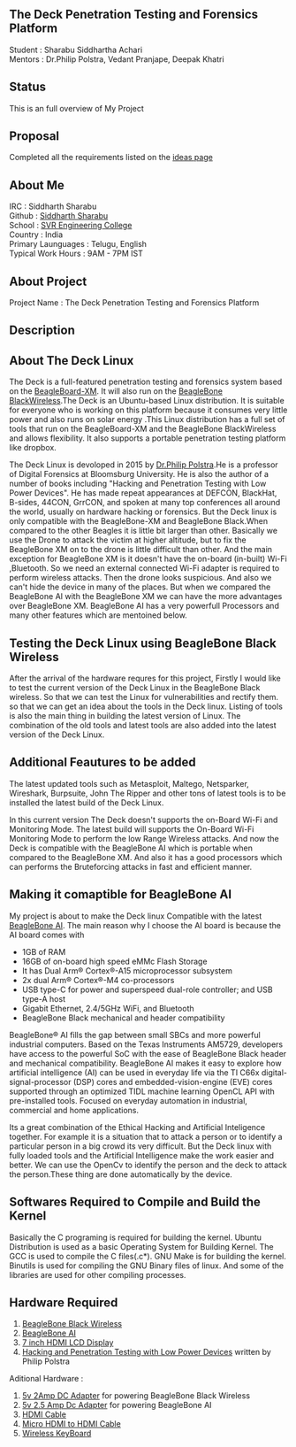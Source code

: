 ## The Deck Penetration Testing and Forensics Platform

Student : Sharabu Siddhartha Achari          
Mentors : Dr.Philip Polstra, Vedant Pranjape, Deepak Khatri    

## Status

This is an full overview of My Project

## Proposal 

Completed all the requirements listed on the [ideas page](http://bbb.io/gsocideas)

## About Me

IRC : Siddharth Sharabu     
Github : [Siddharth Sharabu](https://github.com/SiddharthSharabu-1729)      
School : [SVR Engineering College](www.svrec.ac.in)      
Country : India      
Primary Launguages : Telugu, English    
Typical Work Hours : 9AM - 7PM IST

## About Project

Project Name : The Deck Penetration Testing and Forensics Platform      

## Description 

## About The Deck Linux

The Deck is a full-featured penetration testing and forensics system based on the [BeagleBoard-XM](https://beagleboard.org/beagleboard-xm). It will also run on the [BeagleBone BlackWireless](https://beagleboard.org/black-wireless).The Deck is an Ubuntu-based Linux distribution. It is suitable for everyone who is working on this platform because it consumes very little power and also runs on solar energy .This  Linux distribution has a full set of tools that run on the BeagleBoard-XM and the BeagleBone BlackWireless and allows flexibility. It also supports a portable penetration testing platform like dropbox.

The Deck Linux is devoloped in 2015 by [Dr.Philip Polstra](https://github.com/ppolstra).He is a professor of Digital Forensics at Bloomsburg University. He is also the author of a number of books including "Hacking and Penetration Testing with Low Power Devices". He has made repeat appearances at DEFCON, BlackHat, B-sides, 44CON, GrrCON, and spoken at many top conferences all around the world, usually on hardware hacking or forensics. But the Deck linux is only compatible with the BeagleBone-XM and BeagleBone Black.When compared to the other Beagles it is little bit larger than other. Basically we use the Drone to attack the victim at higher altitude, but to fix the BeagleBone XM on to the drone is little difficult than other. And the main exception for BeagleBone XM is it doesn't have the on-board (in-built) Wi-Fi ,Bluetooth. So we need an external connected Wi-Fi adapter is required to perform wireless attacks. Then the drone looks suspicious. And also we can't hide the device in many of the places. But when we compared the BeagleBone AI with the BeagleBone XM we can have the more advantages over BeagleBone XM. BeagleBone AI has a very powerfull Processors and many other features which are mentoined below. 

## Testing the Deck Linux using BeagleBone Black Wireless

After the arrival of the hardware requres for this project, Firstly I would like to test the current version of the Deck Linux in the BeagleBone Black wireless. So that we can test the Linux for vulnerabilities and rectify them. so that we can get an idea about the tools in the Deck linux. Listing of tools is also the main thing in building the latest version of Linux. The combination of the old tools and latest tools are also added into the latest version of the Deck Linux.

## Additional Feautures to be added

The latest updated tools such as Metasploit, Maltego, Netsparker, Wireshark, Burpsuite, John The Ripper and other tons of latest tools is to be installed the latest build of the Deck Linux.

In this current version The Deck doesn't supports the on-Board Wi-Fi and Monitoring Mode. The latest build will supports the On-Board Wi-Fi Monitoring Mode to perform the low Range Wireless attacks. And now the Deck is compatible with the BeagleBone AI which is portable when compared to the BeagleBone XM. And also it has a good processors which can performs the Bruteforcing attacks in fast and efficient manner. 

## Making it comaptible for BeagleBone AI

My project is about to make the Deck linux Compatible with the latest [BeagleBone AI](https://beagleboard.org/ai). The main reason why I choose the AI board is because
the AI board comes with 


* 1GB of RAM
* 16GB of on-board high speed eMMc Flash Storage
* It has Dual Arm® Cortex®-A15 microprocessor subsystem
* 2x dual Arm® Cortex®-M4 co-processors
* USB type-C for power and superspeed dual-role controller; and USB type-A host
* Gigabit Ethernet, 2.4/5GHz WiFi, and Bluetooth
* BeagleBone Black mechanical and header compatibility


BeagleBone® AI fills the gap between small SBCs and more powerful industrial computers. Based on the Texas Instruments AM5729, developers have access to the powerful SoC with the ease of BeagleBone Black header and mechanical compatibility. BeagleBone AI makes it easy to explore how artificial intelligence (AI) can be used in everyday life via the TI C66x digital-signal-processor (DSP) cores and embedded-vision-engine (EVE) cores supported through an optimized TIDL machine learning OpenCL API with pre-installed tools. Focused on everyday automation in industrial, commercial and home applications.

Its a great combination of the Ethical Hacking and Artificial Inteligence together. For example it is a situation that to attack a person or to identify a particular person in a big crowd its very difficult. But the Deck linux with fully loaded tools and the Artificial Intelligence make the work easier and better. We can use the OpenCv to identify the person and the deck to attack the person.These thing are done automatically by the device.  

## Softwares Required to Compile and Build the Kernel

Basically the C programing is required for building the kernel. Ubuntu Distribution is used as a basic Operating System for Building Kernel. The GCC is used to compile the C files(.c*). GNU Make is for building the kernel. Binutils is used for compiling the GNU Binary files of linux. And some of the libraries are used for other compiling processes.

## Hardware Required 

1. [BeagleBone Black Wireless](https://beagleboard.org/black-wireless)
2. [BeagleBone AI](https://beagleboard.org/ai)
3. [7 inch HDMI LCD Display](https://rarecomponents.com/store/1594)
4. [Hacking and Penetration Testing with Low Power Devices](https://www.amazon.in/Hacking-Penetration-Testing-Power-Devices-ebook/dp/B00NGLLN56) written by Philip Polstra


Aditional Hardware :
1. [5v 2Amp DC Adapter](https://www.electroncomponents.com/5v-2A-Adapter-SMPS-power) for powering BeagleBone Black Wireless
2. [5v 2.5 Amp Dc Adapter](https://www.amazon.in/Lumik-Charger-Mobile-Android-Type-C/dp/B07RPJG7J6) for powering BeagleBone AI
3. [HDMI Cable](https://www.amazon.com/AmazonBasics-High-Speed-HDMI-Cable-1-Pack/dp/B014I8SSD0)
4. [Micro HDMI to HDMI Cable](https://www.amazon.in/AmazonBasics-High-Speed-Micro-HDMI-Micro-USB-Cable/dp/B014I8TVLI)
5. [Wireless KeyBoard](https://www.reliancedigital.in/logitech-k400r-wireless-touch-keyboard/p/490929986)


